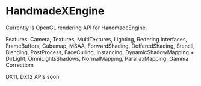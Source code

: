 # HandmadeXEngine

Currently is OpenGL rendering API for HandmadeEngine.

Features: 
Camera, Textures, MultiTextures, Lighting, Redering Interfaces, FrameBuffers, Cubemap, MSAA, ForwardShading, DefferedShading, Stencil, Blending, PostProcess,
FaceCulling, Instancing, DynamicShadowMapping + DirLight, OmniLightsShadows, NormalMapping, ParallaxMapping, Gamma Correctiom

DX11, DX12 APIs soon 
